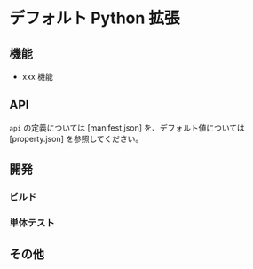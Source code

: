 # デフォルト Python 拡張

<!-- 拡張の簡単な紹介 -->

## 機能

<!-- 主要機能の紹介 -->

- xxx 機能

## API

`api` の定義については [manifest.json] を、デフォルト値については [property.json] を参照してください。

<!-- 追加の紹介が必要な場合は、API.md も参照できます -->

## 開発

### ビルド

<!-- ビルドの依存関係と手順 -->

### 単体テスト

<!-- 拡張の単体テストの実行方法 -->

## その他

<!-- 該当する場合のその他の項目 -->
